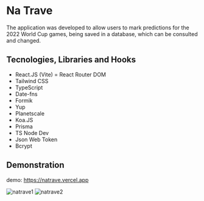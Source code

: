 # Na Trave

The application was developed to allow users to mark predictions for the 2022 World Cup games, being saved in a database, which can be consulted and changed.

## Tecnologies, Libraries and Hooks

- React.JS (Vite)
= React Router DOM
- Tailwind CSS
- TypeScript
- Date-fns
- Formik
- Yup
- Planetscale
- Koa.JS
- Prisma
- TS Node Dev
- Json Web Token
- Bcrypt

## Demonstration

demo: https://natrave.vercel.app

![natrave1](https://user-images.githubusercontent.com/82839108/196567092-98d821e3-d8b2-4226-8177-18d74a50f36e.PNG)
![natrave2](https://user-images.githubusercontent.com/82839108/196567090-e553ff0a-a864-4258-a9dc-ef8489ed98f2.PNG)

